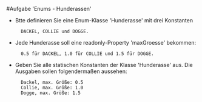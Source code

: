 #Aufgabe 'Enums - Hunderassen'

- Btte definieren Sie eine Enum-Klasse 'Hunderasse' mit drei Konstanten
   
        DACKEL, COLLIE und DOGGE. 
 
- Jede Hunderasse soll eine readonly-Property 'maxGroesse' bekommen:
   
        0.5 für DACKEL, 1.0 für COLLIE und 1.5 für DOGGE.   

- Geben Sie alle statischen Konstanten der Klasse 'Hunderasse' aus. Die Ausgaben sollen folgendermaßen aussehen:

        Dackel, max. Größe: 0.5
        Collie, max. Größe: 1.0
        Dogge, max. Größe: 1.5
